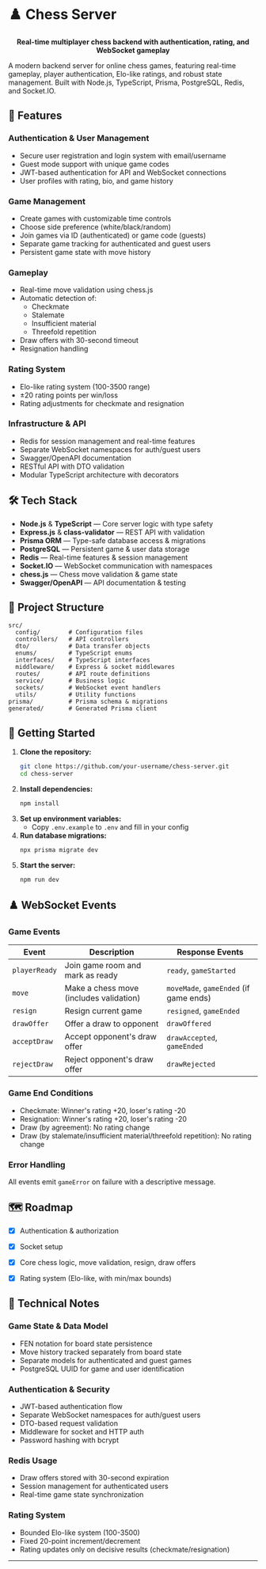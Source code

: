 # ♟️ Chess Server

<p align="center">
  <b>Real-time multiplayer chess backend with authentication, rating, and WebSocket gameplay</b>
</p>

A modern backend server for online chess games, featuring real-time gameplay, player authentication, Elo-like ratings, and robust state management. Built with Node.js, TypeScript, Prisma, PostgreSQL, Redis, and Socket.IO.


## 🚀 Features

### Authentication & User Management
- Secure user registration and login system with email/username
- Guest mode support with unique game codes
- JWT-based authentication for API and WebSocket connections
- User profiles with rating, bio, and game history

### Game Management
- Create games with customizable time controls
- Choose side preference (white/black/random)
- Join games via ID (authenticated) or game code (guests)
- Separate game tracking for authenticated and guest users
- Persistent game state with move history

### Gameplay
- Real-time move validation using chess.js
- Automatic detection of:
  - Checkmate
  - Stalemate
  - Insufficient material
  - Threefold repetition
- Draw offers with 30-second timeout
- Resignation handling

### Rating System
- Elo-like rating system (100-3500 range)
- ±20 rating points per win/loss
- Rating adjustments for checkmate and resignation

### Infrastructure & API
- Redis for session management and real-time features
- Separate WebSocket namespaces for auth/guest users
- Swagger/OpenAPI documentation
- RESTful API with DTO validation
- Modular TypeScript architecture with decorators


## 🛠️ Tech Stack
- **Node.js** & **TypeScript** — Core server logic with type safety
- **Express.js** & **class-validator** — REST API with validation
- **Prisma ORM** — Type-safe database access & migrations
- **PostgreSQL** — Persistent game & user data storage
- **Redis** — Real-time features & session management
- **Socket.IO** — WebSocket communication with namespaces
- **chess.js** — Chess move validation & game state
- **Swagger/OpenAPI** — API documentation & testing


## 📁 Project Structure
```
src/
  config/        # Configuration files
  controllers/   # API controllers
  dto/           # Data transfer objects
  enums/         # TypeScript enums
  interfaces/    # TypeScript interfaces
  middleware/    # Express & socket middlewares
  routes/        # API route definitions
  service/       # Business logic
  sockets/       # WebSocket event handlers
  utils/         # Utility functions
prisma/          # Prisma schema & migrations
generated/       # Generated Prisma client
```


## 🏁 Getting Started
1. **Clone the repository:**
   ```sh
   git clone https://github.com/your-username/chess-server.git
   cd chess-server
   ```
2. **Install dependencies:**
   ```sh
   npm install
   ```
3. **Set up environment variables:**
   - Copy `.env.example` to `.env` and fill in your config
4. **Run database migrations:**
   ```sh
   npx prisma migrate dev
   ```
5. **Start the server:**
   ```sh
   npm run dev
   ```



## ♟️ WebSocket Events


### Game Events

| Event         | Description                                                          | Response Events                               |
|---------------|----------------------------------------------------------------------|----------------------------------------------|
| `playerReady` | Join game room and mark as ready                                     | `ready`, `gameStarted`                        |
| `move`        | Make a chess move (includes validation)                              | `moveMade`, `gameEnded` (if game ends)        |
| `resign`      | Resign current game                                                  | `resigned`, `gameEnded`                       |
| `drawOffer`   | Offer a draw to opponent                                            | `drawOffered`                                 |
| `acceptDraw`  | Accept opponent's draw offer                                        | `drawAccepted`, `gameEnded`                   |
| `rejectDraw`  | Reject opponent's draw offer                                        | `drawRejected`                                |

### Game End Conditions
- Checkmate: Winner's rating +20, loser's rating -20
- Resignation: Winner's rating +20, loser's rating -20
- Draw (by agreement): No rating change
- Draw (by stalemate/insufficient material/threefold repetition): No rating change

### Error Handling
All events emit `gameError` on failure with a descriptive message.


## 🗺️ Roadmap
- [x] Authentication & authorization
- [x] Socket setup
- [x] Core chess logic, move validation, resign, draw offers
- [x] Rating system (Elo-like, with min/max bounds)


## 📝 Technical Notes

### Game State & Data Model
- FEN notation for board state persistence
- Move history tracked separately from board state
- Separate models for authenticated and guest games
- PostgreSQL UUID for game and user identification

### Authentication & Security
- JWT-based authentication flow
- Separate WebSocket namespaces for auth/guest users
- DTO-based request validation
- Middleware for socket and HTTP auth
- Password hashing with bcrypt

### Redis Usage
- Draw offers stored with 30-second expiration
- Session management for authenticated users
- Real-time game state synchronization

### Rating System
- Bounded Elo-like system (100-3500)
- Fixed 20-point increment/decrement
- Rating updates only on decisive results (checkmate/resignation)

---
